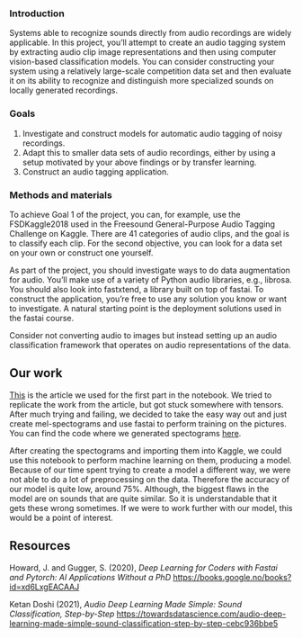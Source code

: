 ### Introduction

Systems able to recognize sounds directly from audio recordings are widely applicable. In this project,
you’ll attempt to create an audio tagging system by extracting audio clip image representations and then
using computer vision-based classification models. You can consider constructing your system using a
relatively large-scale competition data set and then evaluate it on its ability to recognize and distinguish more specialized sounds on locally generated recordings.

### Goals

1. Investigate and construct models for automatic audio tagging of noisy recordings.
2. Adapt this to smaller data sets of audio recordings, either by using a setup motivated by your
above findings or by transfer learning.
3. Construct an audio tagging application.

### Methods and materials

To achieve Goal 1 of the project, you can, for example, use the FSDKaggle2018 used in the Freesound
General-Purpose Audio Tagging Challenge on Kaggle. There are 41 categories of audio clips, and the
goal is to classify each clip. For the second objective, you can look for a data set on your own or
construct one yourself.

As part of the project, you should investigate ways to do data augmentation for audio.
You’ll make use of a variety of Python audio libraries, e.g., librosa. You should also look into fastxtend, a library built on top of fastai. To construct the application, you’re free to use any solution you know or want to investigate. A natural starting point is the deployment solutions used in the fastai course.

Consider not converting audio to images but instead setting up an audio classification framework that
operates on audio representations of the data.

## Our work

[This](https://towardsdatascience.com/audio-deep-learning-made-simple-sound-classification-step-by-step-cebc936bbe5) is the article we used for the first part in the notebook. We tried to replicate the work from the article, but got stuck somewhere with tensors. After much trying and failing, we decided to take the easy way out and just create mel-spectograms and use fastai to perform training on the pictures. You can find the code where we generated spectograms [here](https://github.com/MrKiwey/audio-processing-create-spectograms).

After creating the spectograms and importing them into Kaggle, we could use this notebook to perform machine learning on them, producing a model. Because of our time spent trying to create a model a different way, we were not able to do a lot of preprocessing on the data. Therefore the accuracy of our model is quite low, around 75%. Although, the biggest flaws in the model are on sounds that are quite similar. So it is understandable that it gets these wrong sometimes. If we were to work further with our model, this would be a point of interest. 

## Resources

Howard, J. and Gugger, S. (2020), <i>Deep Learning for Coders with Fastai and Pytorch: AI Applications Without a PhD</i> https://books.google.no/books?id=xd6LxgEACAAJ

Ketan Doshi (2021), <i>Audio Deep Learning Made Simple: Sound Classification, Step-by-Step </i>
https://towardsdatascience.com/audio-deep-learning-made-simple-sound-classification-step-by-step-cebc936bbe5
